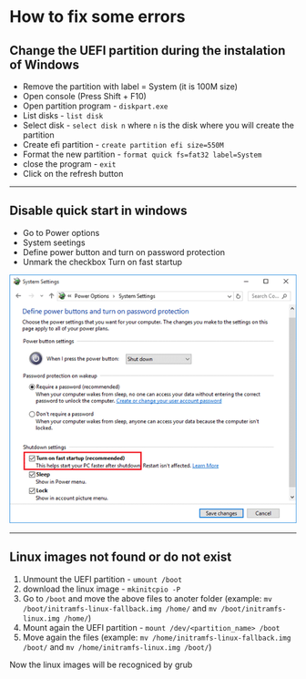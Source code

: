 # How to fix some errors

## Change the UEFI partition during the instalation of Windows
* Remove the partition with label = System (it is 100M size)
* Open console (Press Shift + F10)
* Open partition program - `diskpart.exe`
* List disks - `list disk`
* Select disk - `select disk n` where `n` is the disk where you will create the partition
* Create efi partition - `create partition efi size=550M`
* Format the new partition - `format quick fs=fat32 label=System`
* close the program - `exit`
* Click on the refresh button

---

## Disable quick start in windows
* Go to Power options
* System seetings
* Define power button and turn on password protection
* Unmark the checkbox Turn on fast startup

![quick start windows](./images/quick_start_windows.png)

---

## Linux images not found or do not exist
1. Unmount the UEFI partition - `umount /boot`
2. download the linux image - `mkinitcpio -P`
3. Go to `/boot` and move the above files to anoter folder (example: `mv /boot/initramfs-linux-fallback.img /home/` and `mv /boot/initramfs-linux.img /home/`)
4. Mount again the UEFI partition - `mount /dev/<partition_name> /boot`
5. Move again the files (example: `mv /home/initramfs-linux-fallback.img /boot/` and `mv /home/initramfs-linux.img /boot/`)

Now the linux images will be recogniced by grub
